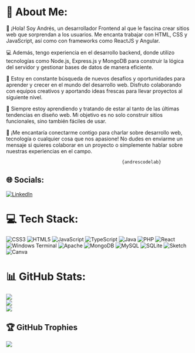 # 💫 About Me:
👋 ¡Hola! Soy Andrés, un desarrollador Frontend al que le fascina crear sitios web que sorprendan a los usuarios. Me encanta trabajar con HTML, CSS y JavaScript, así como con frameworks como ReactJS y Angular.

💻 Además, tengo experiencia en el desarrollo backend, donde utilizo tecnologías como Node.js, Express.js y MongoDB para construir la lógica del servidor y gestionar bases de datos de manera eficiente.

💼 Estoy en constante búsqueda de nuevos desafíos y oportunidades para aprender y crecer en el mundo del desarrollo web. Disfruto colaborando con equipos creativos y aportando ideas frescas para llevar proyectos al siguiente nivel.

🌱 Siempre estoy aprendiendo y tratando de estar al tanto de las últimas tendencias en diseño web. Mi objetivo es no solo construir sitios funcionales, sino también fáciles de usar.

💬 ¡Me encantaría conectarme contigo para charlar sobre desarrollo web, tecnología o cualquier cosa que nos apasione! No dudes en enviarme un mensaje si quieres colaborar en un proyecto o simplemente hablar sobre nuestras experiencias en el campo.

                                                {andrescodelab}

## 🌐 Socials:
[![LinkedIn](https://img.shields.io/badge/LinkedIn-%230077B5.svg?logo=linkedin&logoColor=white)](https://linkedin.com/in/andrés-pérez-garcía) 

# 💻 Tech Stack:
![CSS3](https://img.shields.io/badge/css3-%231572B6.svg?style=for-the-badge&logo=css3&logoColor=white) ![HTML5](https://img.shields.io/badge/html5-%23E34F26.svg?style=for-the-badge&logo=html5&logoColor=white) ![JavaScript](https://img.shields.io/badge/javascript-%23323330.svg?style=for-the-badge&logo=javascript&logoColor=%23F7DF1E) ![TypeScript](https://img.shields.io/badge/typescript-%23007ACC.svg?style=for-the-badge&logo=typescript&logoColor=white) ![Java](https://img.shields.io/badge/java-%23ED8B00.svg?style=for-the-badge&logo=openjdk&logoColor=white) ![PHP](https://img.shields.io/badge/php-%23777BB4.svg?style=for-the-badge&logo=php&logoColor=white) ![React](https://img.shields.io/badge/react-%2320232a.svg?style=for-the-badge&logo=react&logoColor=%2361DAFB) ![Windows Terminal](https://img.shields.io/badge/Windows%20Terminal-%234D4D4D.svg?style=for-the-badge&logo=windows-terminal&logoColor=white) ![Apache](https://img.shields.io/badge/apache-%23D42029.svg?style=for-the-badge&logo=apache&logoColor=white) ![MongoDB](https://img.shields.io/badge/MongoDB-%234ea94b.svg?style=for-the-badge&logo=mongodb&logoColor=white) ![MySQL](https://img.shields.io/badge/mysql-%2300000f.svg?style=for-the-badge&logo=mysql&logoColor=white) ![SQLite](https://img.shields.io/badge/sqlite-%2307405e.svg?style=for-the-badge&logo=sqlite&logoColor=white) ![Sketch](https://img.shields.io/badge/Sketch-FFB387?style=for-the-badge&logo=sketch&logoColor=black) ![Canva](https://img.shields.io/badge/Canva-%2300C4CC.svg?style=for-the-badge&logo=Canva&logoColor=white)
# 📊 GitHub Stats:
![](https://github-readme-stats.vercel.app/api?username=andrescodelab&theme=radical&hide_border=false&include_all_commits=false&count_private=false)<br/>
![](https://github-readme-streak-stats.herokuapp.com/?user=andrescodelab&theme=radical&hide_border=false)<br/>
![](https://github-readme-stats.vercel.app/api/top-langs/?username=andrescodelab&theme=radical&hide_border=false&include_all_commits=false&count_private=false&layout=compact)

## 🏆 GitHub Trophies
![](https://github-profile-trophy.vercel.app/?username=andrescodelab&theme=radical&no-frame=false&no-bg=true&margin-w=4)
